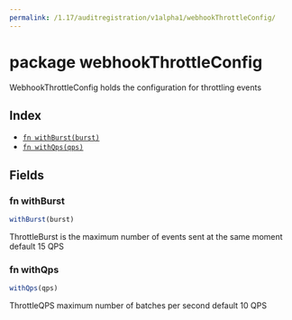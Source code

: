 ```yaml
---
permalink: /1.17/auditregistration/v1alpha1/webhookThrottleConfig/
---
```


# package webhookThrottleConfig

WebhookThrottleConfig holds the configuration for throttling events

## Index

* [`fn withBurst(burst)`](#fn-withburst)
* [`fn withQps(qps)`](#fn-withqps)

## Fields

### fn withBurst

```ts
withBurst(burst)
```

ThrottleBurst is the maximum number of events sent at the same moment default 15 QPS

### fn withQps

```ts
withQps(qps)
```

ThrottleQPS maximum number of batches per second default 10 QPS